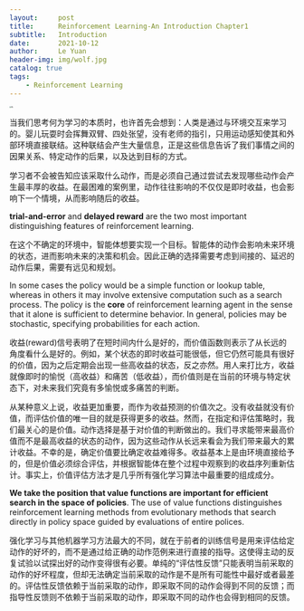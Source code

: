 ```yaml
---
layout:     post
title:      Reinforcement Learning-An Introduction Chapter1
subtitle:   Introduction
date:       2021-10-12
author:     Le Yuan
header-img: img/wolf.jpg
catalog: true
tags:
    - Reinforcement Learning
---
```


<img src="https://pic.imgdb.cn/item/60fbafce5132923bf857fcd4.jpg" alt="RL" style="zoom:20%;" />

当我们思考何为学习的本质时，也许首先会想到：人类是通过与环境交互来学习的。婴儿玩耍时会挥舞双臂、四处张望，没有老师的指引，只用运动感知使其和外部环境直接联结。这种联结会产生大量信息，正是这些信息告诉了我们事情之间的因果关系、特定动作的后果，以及达到目标的方式。


学习者不会被告知应该采取什么动作，而是必须自己通过尝试去发现哪些动作会产生最丰厚的收益。在最困难的案例里，动作往往影响的不仅仅是即时收益，也会影响下一个情境，从而影响随后的收益。

**trial-and-error** and **delayed reward** are the two most important distinguishing features of reinforcement learning.

在这个不确定的环境中，智能体想要实现一个目标。智能体的动作会影响未来环境的状态，进而影响未来的决策和机会。因此正确的选择需要考虑到间接的、延迟的动作后果，需要有远见和规划。

In some cases the policy would be a simple function or lookup table, whereas in others it may involve extensive computation such as a search process. The policy is the **core** of reinforcement learning agent in the sense that it alone is sufficient to determine behavior. In general, policies may be stochastic, specifying probabilities for each action.

收益(reward)信号表明了在短时间内什么是好的，而价值函数则表示了从长远的角度看什么是好的。例如，某个状态的即时收益可能很低，但它仍然可能具有很好的价值，因为之后定期会出现一些高收益的状态，反之亦然。用人来打比方，收益就像即时的愉悦（高收益）和痛苦（低收益），而价值则是在当前的环境与特定状态下，对未来我们究竟有多愉悦或多痛苦的判断。

从某种意义上说，收益更加重要，而作为收益预测的价值次之。没有收益就没有价值，而评估价值的唯一目的就是获得更多的收益。然而，在指定和评估策略时，我们最关心的是价值。动作选择是基于对价值的判断做出的。我们寻求能带来最高价值而不是最高收益的状态的动作，因为这些动作从长远来看会为我们带来最大的累计收益。不幸的是，确定价值要比确定收益难得多。收益基本上是由环境直接给予的，但是价值必须综合评估，并根据智能体在整个过程中观察到的收益序列重新估计。事实上，价值评估方法才是几乎所有强化学习算法中最重要的组成成分。

**We take the position that value functions are important for efficient search in the space of policies**. The use of value functions distinguishes reinforcement learning methods from evolutionary methods that search directly in policy space guided by evaluations of entire polices.

强化学习与其他机器学习方法最大的不同，就在于前者的训练信号是用来评估给定动作的好坏的，而不是通过给正确的动作范例来进行直接的指导。这使得主动的反复试验以试探出好的动作变得很有必要。单纯的“评估性反馈”只能表明当前采取的动作的好坏程度，但却无法确定当前采取的动作是不是所有可能性中最好或者最差的。评估性反馈依赖于当前采取的动作，即采取不同的动作会得到不同的反馈；而指导性反馈则不依赖于当前采取的动作，即采取不同的动作也会得到相同的反馈。

